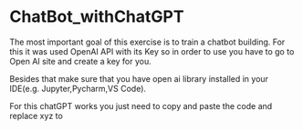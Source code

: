 # ChatBot_withChatGPT
The most important goal of this exercise is to train a chatbot building. For this it was used OpenAI API with its Key so in order to use you have to go to Open AI site and create a key for you.

Besides that make sure that you have open ai library installed in your IDE(e.g. Jupyter,Pycharm,VS Code).

For this chatGPT works you just need to copy and paste the code and replace xyz to 

